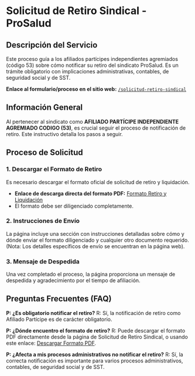 
# Solicitud de Retiro Sindical - ProSalud

## Descripción del Servicio
Este proceso guía a los afiliados partícipes independientes agremiados (código 53) sobre cómo notificar su retiro del sindicato ProSalud. Es un trámite obligatorio con implicaciones administrativas, contables, de seguridad social y de SST.

**Enlace al formulario/proceso en el sitio web:** [`/solicitud-retiro-sindical`](/solicitud-retiro-sindical)

## Información General
Al pertenecer al sindicato como **AFILIADO PARTÍCIPE INDEPENDIENTE AGREMIADO CODIGO (53)**, es crucial seguir el proceso de notificación de retiro. Este instructivo detalla los pasos a seguir.

## Proceso de Solicitud

### 1. Descargar el Formato de Retiro
Es necesario descargar el formato oficial de solicitud de retiro y liquidación.
- **Enlace de descarga directa del formato PDF:** [Formato Retiro y Liquidación](http://orgs.ddns.net:8091/DocPublicos/Modelo%20de%20Plantillas/Solicitud%20de%20Retiro/Formato%20Retiro%20y%20liquidacion.pdf)
- El formato debe ser diligenciado completamente.

### 2. Instrucciones de Envío
La página incluye una sección con instrucciones detalladas sobre cómo y dónde enviar el formato diligenciado y cualquier otro documento requerido. (Nota: Los detalles específicos de envío se encuentran en la página web).

### 3. Mensaje de Despedida
Una vez completado el proceso, la página proporciona un mensaje de despedida y agradecimiento por el tiempo de afiliación.

## Preguntas Frecuentes (FAQ)

**P: ¿Es obligatorio notificar el retiro?**
R: Sí, la notificación de retiro como Afiliado Partícipe es de carácter obligatorio.

**P: ¿Dónde encuentro el formato de retiro?**
R: Puede descargar el formato PDF directamente desde la página de Solicitud de Retiro Sindical, o usando este enlace: [Descargar Formato PDF](http://orgs.ddns.net:8091/DocPublicos/Modelo%20de%20Plantillas/Solicitud%20de%20Retiro/Formato%20Retiro%20y%20liquidacion.pdf).

**P: ¿Afecta a mis procesos administrativos no notificar el retiro?**
R: Sí, la correcta notificación es importante para varios procesos administrativos, contables, de seguridad social y de SST.

